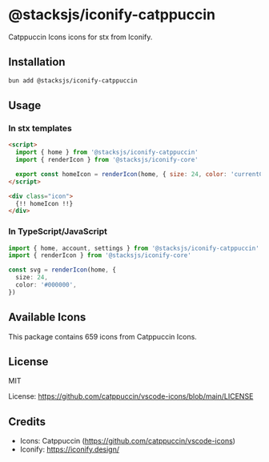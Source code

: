 # @stacksjs/iconify-catppuccin

Catppuccin Icons icons for stx from Iconify.

## Installation

```bash
bun add @stacksjs/iconify-catppuccin
```

## Usage

### In stx templates

```html
<script>
  import { home } from '@stacksjs/iconify-catppuccin'
  import { renderIcon } from '@stacksjs/iconify-core'

  export const homeIcon = renderIcon(home, { size: 24, color: 'currentColor' })
</script>

<div class="icon">
  {!! homeIcon !!}
</div>
```

### In TypeScript/JavaScript

```typescript
import { home, account, settings } from '@stacksjs/iconify-catppuccin'
import { renderIcon } from '@stacksjs/iconify-core'

const svg = renderIcon(home, {
  size: 24,
  color: '#000000',
})
```

## Available Icons

This package contains 659 icons from Catppuccin Icons.

## License

MIT

License: https://github.com/catppuccin/vscode-icons/blob/main/LICENSE

## Credits

- Icons: Catppuccin (https://github.com/catppuccin/vscode-icons)
- Iconify: https://iconify.design/
